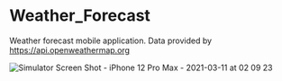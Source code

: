 # Weather_Forecast
Weather forecast mobile application.
Data provided by https://api.openweathermap.org

![Simulator Screen Shot - iPhone 12 Pro Max - 2021-03-11 at 02 09 23](https://user-images.githubusercontent.com/19724956/110676869-6f65e080-820f-11eb-92d2-9686bbbbe889.png)
